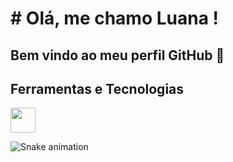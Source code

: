 # # Olá, me chamo Luana ! 
## Bem vindo ao meu perfil GitHub 👋

## Ferramentas e Tecnologias

<img loading="lazy" src="https://cdn.jsdelivr.net/gh/devicons/devicon/icons/git/git-original.svg" width="40" height="40"/>

![Snake animation](https://github.com/Luanab2/Luanab2/blob/output/github-contribution-grid-snake.svg)
